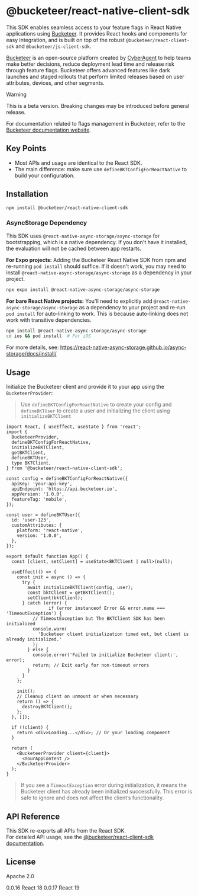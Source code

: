 # @bucketeer/react-native-client-sdk

This SDK enables seamless access to your feature flags in React Native applications using [Bucketeer](https://bucketeer.io/). It provides React hooks and components for easy integration, and is built on top of the robust `@bucketeer/react-client-sdk` and `@bucketeer/js-client-sdk`.

[Bucketeer](https://bucketeer.io) is an open-source platform created by [CyberAgent](https://www.cyberagent.co.jp/en/) to help teams make better decisions, reduce deployment lead time and release risk through feature flags. Bucketeer offers advanced features like dark launches and staged rollouts that perform limited releases based on user attributes, devices, and other segments.

> [!WARNING]
> This is a beta version. Breaking changes may be introduced before general release.

For documentation related to flags management in Bucketeer, refer to the [Bucketeer documentation website](https://docs.bucketeer.io/sdk/client-side/javascript).


## Key Points

- Most APIs and usage are identical to the React SDK.
- The main difference: make sure use `defineBKTConfigForReactNative` to build your configuration.

## Installation

```sh
npm install @bucketeer/react-native-client-sdk
```

### AsyncStorage Dependency

This SDK uses `@react-native-async-storage/async-storage` for bootstrapping, which is a native dependency. If you don't have it installed, the evaluation will not be cached between app restarts.

**For Expo projects:**
Adding the Bucketeer React Native SDK from npm and re-running `pod install` should suffice.
If it doesn't work, you may need to install `@react-native-async-storage/async-storage` as a dependency in your project.

```sh
npx expo install @react-native-async-storage/async-storage
```
**For bare React Native projects:**
You'll need to explicitly add `@react-native-async-storage/async-storage` as a dependency to your project and re-run `pod install` for auto-linking to work. This is because auto-linking does not work with transitive dependencies.

```sh
npm install @react-native-async-storage/async-storage
cd ios && pod install  # For iOS
```

For more details, see: https://react-native-async-storage.github.io/async-storage/docs/install/

## Usage

Initialize the Bucketeer client and provide it to your app using the `BucketeerProvider`:

> Use `defineBKTConfigForReactNative` to create your config and `defineBKTUser` to create a user and initializing the client using `initializeBKTClient`

```tsx
import React, { useEffect, useState } from 'react';
import {
  BucketeerProvider,
  defineBKTConfigForReactNative,
  initializeBKTClient,
  getBKTClient,
  defineBKTUser,
  type BKTClient,
} from '@bucketeer/react-native-client-sdk';

const config = defineBKTConfigForReactNative({
  apiKey: 'your-api-key',
  apiEndpoint: 'https://api.bucketeer.io',
  appVersion: '1.0.0',
  featureTag: 'mobile',
});

const user = defineBKTUser({
  id: 'user-123',
  customAttributes: {
    platform: 'react-native',
    version: '1.0.0',
  },
});

export default function App() {
  const [client, setClient] = useState<BKTClient | null>(null);

  useEffect(() => {
    const init = async () => {
      try {
        await initializeBKTClient(config, user);
        const bktClient = getBKTClient();
        setClient(bktClient);
      } catch (error) {
                if (error instanceof Error && error.name === 'TimeoutException') {
          // TimeoutException but The BKTClient SDK has been initialized
          console.warn(
            'Bucketeer client initialization timed out, but client is already initialized.'
          );
        } else {
          console.error('Failed to initialize Bucketeer client:', error);
          return; // Exit early for non-timeout errors
        }
      }
    };

    init();
    // Cleanup client on unmount or when necessary
    return () => {
      destroyBKTClient();
    };
  }, []);

  if (!client) {
    return <div>Loading...</div>; // Or your loading component
  }

  return (
    <BucketeerProvider client={client}>
      <YourAppContent />
    </BucketeerProvider>
  );
}
```

> If you see a `TimeoutException` error during initialization, it means the Bucketeer client has already been initialized successfully. This error is safe to ignore and does not affect the client’s functionality.

## API Reference

This SDK re-exports all APIs from the React SDK.  
For detailed API usage, see the [@bucketeer/react-client-sdk documentation](https://github.com/bucketeer-io/react-client-sdk/blob/main/README.md#usage).

## License

Apache 2.0

0.0.16 React 18
0.0.17 React 19